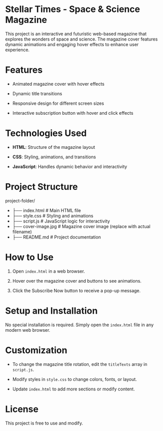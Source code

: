 # Stellar Times - Space & Science Magazine

This project is an interactive and futuristic web-based magazine that explores the wonders of space and science. The magazine cover features dynamic animations and engaging hover effects to enhance user experience.

# Features

- Animated magazine cover with hover effects

- Dynamic title transitions

- Responsive design for different screen sizes

- Interactive subscription button with hover and click effects

# Technologies Used

- **HTML**: Structure of the magazine layout

- **CSS**: Styling, animations, and transitions

- **JavaScript**: Handles dynamic behavior and interactivity

# Project Structure

project-folder/
 - ├── index.html                # Main HTML file
 - ├── style.css                 # Styling and animations
 - ├── script.js                 # JavaScript logic for interactivity
 - ├── cover-image.jpg           # Magazine cover image (replace with actual filename)
 - ├── README.md                 # Project documentation

# How to Use

1. Open `index.html` in a web browser.

2. Hover over the magazine cover and buttons to see animations.

3. Click the Subscribe Now button to receive a pop-up message.

# Setup and Installation

No special installation is required. Simply open the `index.html` file in any modern web browser.

# Customization

- To change the magazine title rotation, edit the `titleTexts` array in `script.js`.

- Modify styles in `style.css` to change colors, fonts, or layout.

- Update `index.html` to add more sections or modify content.

# License

This project is free to use and modify.
